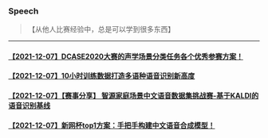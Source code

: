 ### Speech
> 【从他人比赛经验中，总是可以学到很多东西】
---
#### [【2021-12-07】DCASE2020大赛的声学场景分类任务各个优秀参赛方案！](https://flashgene.com/archives/141126.html)
#### [【2021-12-07】10小时训练数据打造多语种语音识别新高度](https://cloud.tencent.com/developer/article/1770023)
#### [【2021-12-07】【赛事分享】 智源家庭场景中文语音数据集挑战赛-基于KALDI的语音识别基线](https://www.bilibili.com/video/av95030153/)
#### [【2021-12-07】新网杯top1方案：手把手构建中文语音合成模型！](https://mp.weixin.qq.com/s/xRqvXYtWqY6HbDawmxBpbw)

